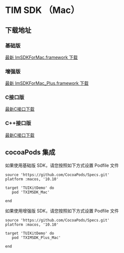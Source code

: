 # TIM SDK （Mac）

## 下载地址

### 基础版
[最新 ImSDKForMac.framework 下载](https://im.sdk.qcloud.com/download/standard/5.1.62/TIM_SDK_Mac_latest_framework.zip)

### 增强版
[最新 ImSDKForMac_Plus.framework 下载](https://sdk-im-1252463788.cos.ap-hongkong.myqcloud.com/download/plus/5.8.1696/ImSDKForMac_Plus_5.8.1696.framework.zip)

### C接口版
[最新C接口下载](https://im.sdk.cloud.tencent.cn/download/plus/5.9.1872/cross_platform/ImSDK_Mac_C_5.9.1872.framework.zip)

### C++接口版
[最新C接口下载](https://im.sdk.cloud.tencent.cn/download/plus/5.9.1872/cross_platform/ImSDK_Mac_CPP_5.9.1872.framework.zip)

## cocoaPods 集成
如果使用基础版 SDK，请您按照如下方式设置 Podfile 文件

```
source 'https://github.com/CocoaPods/Specs.git'
platform :macos, '10.10'

target 'TUIKitDemo' do
   pod 'TXIMSDK_Mac'

end

```

如果使用增强版 SDK，请您按照如下方式设置 Podfile 文件

```
source 'https://github.com/CocoaPods/Specs.git'
platform :macos, '10.10'

target 'TUIKitDemo' do
   pod 'TXIMSDK_Plus_Mac'

end

```
